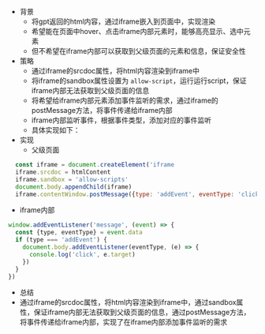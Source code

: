 - 背景
  - 将gpt返回的html内容，通过iframe嵌入到页面中，实现渲染
  - 希望能在页面中hover、点击iframe内部元素时，能够高亮显示、选中元素
  - 但不希望在iframe内部可以获取到父级页面的元素和信息，保证安全性
- 策略
  - 通过iframe的srcdoc属性，将html内容渲染到iframe中
  - 将iframe的sandbox属性设置为 `allow-script`，运行运行script，保证iframe内部无法获取到父级页面的信息
  - 将希望给iframe内部元素添加事件监听的需求，通过iframe的postMessage方法，将事件传递给iframe内部
  - iframe内部监听事件，根据事件类型，添加对应的事件监听
  - 具体实现如下：
- 实现
  - 父级页面
```javascript
  const iframe = document.createElement('iframe
  iframe.srcdoc = htmlContent
  iframe.sandbox = 'allow-scripts'
  document.body.appendChild(iframe)
  iframe.contentWindow.postMessage({type: 'addEvent', eventType: 'click'}, '*')
  ```
  - iframe内部
```javascript
window.addEventListener('message', (event) => {
  const {type, eventType} = event.data
  if (type === 'addEvent') {
	document.body.addEventListener(eventType, (e) => {
	  console.log('click', e.target)
	})
  }
})
```
- 总结
- 通过iframe的srcdoc属性，将html内容渲染到iframe中，通过sandbox属性，保证iframe内部无法获取到父级页面的信息，通过postMessage方法，将事件传递给iframe内部，实现了在iframe内部添加事件监听的需求